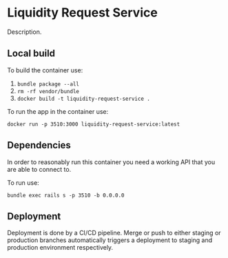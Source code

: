 # Liquidity Request Service

Description.

## Local build

To build the container use:

1. `bundle package --all`
2. `rm -rf vendor/bundle`
3. `docker build -t liquidity-request-service .`

To run the app in the container use:

`docker run -p 3510:3000 liquidity-request-service:latest`

## Dependencies

In order to reasonably run this container you need a working API that you are able to connect to.

To run use:

`bundle exec rails s -p 3510 -b 0.0.0.0`

## Deployment

Deployment is done by a CI/CD pipeline. Merge or push to either staging or production branches automatically triggers a deployment to staging and production environment respectively.
